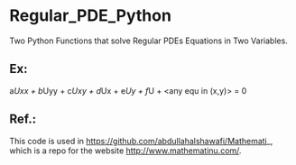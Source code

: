 # Regular_PDE_Python
Two Python Functions that solve Regular PDEs Equations in Two Variables.

## Ex:
 a*Uxx + b*Uyy + c*Uxy + d*Ux + e*Uy + f*U + <any equ in (x,y)> = 0 
 
## Ref.:
This code is used in https://github.com/abdullahalshawafi/Mathemati_, which is a repo for the website http://www.mathematinu.com/.
